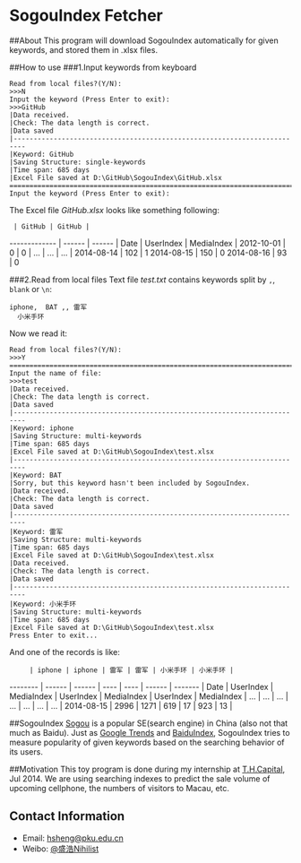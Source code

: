 SogouIndex Fetcher
==========

##About
This program will download SogouIndex automatically for given keywords, and stored them in .xlsx files. 


##How to use
###1.Input keywords from keyboard
```
Read from local files?(Y/N): 
>>>N
Input the keyword (Press Enter to exit):
>>>GitHub
|Data received.
|Check: The data length is correct.
|Data saved
|-------------------------------------------------------------------------
|Keyword: GitHub
|Saving Structure: single-keywords
|Time span: 685 days
|Excel File saved at D:\GitHub\SogouIndex\GitHub.xlsx
=========================================================================
Input the keyword (Press Enter to exit):
```

The Excel file *GitHub.xlsx* looks like something following:

     | GitHub | GitHub |
------------- | ------ | ------ |
Date | UserIndex | MediaIndex |
2012-10-01    | 0 | 0 |
...  | ... | ... |
2014-08-14 | 102 | 1
2014-08-15 | 150 | 0
2014-08-16 | 93 | 0


###2.Read from local files
Text file *test.txt* contains keywords split by `,`, `blank` or `\n`: 
```
iphone,  BAT ,, 雷军
  小米手环
```

Now we read it:

```
Read from local files?(Y/N):
>>>Y
=========================================================================
Input the name of file:
>>>test
|Data received.
|Check: The data length is correct.
|Data saved
|-------------------------------------------------------------------------
|Keyword: iphone
|Saving Structure: multi-keywords
|Time span: 685 days
|Excel File saved at D:\GitHub\SogouIndex\test.xlsx
|-------------------------------------------------------------------------
|Keyword: BAT
|Sorry, but this keyword hasn't been included by SogouIndex.
|Data received.
|Check: The data length is correct.
|Data saved
|-------------------------------------------------------------------------
|Keyword: 雷军
|Saving Structure: multi-keywords
|Time span: 685 days
|Excel File saved at D:\GitHub\SogouIndex\test.xlsx
|Data received.
|Check: The data length is correct.
|Data saved
|-------------------------------------------------------------------------
|Keyword: 小米手环
|Saving Structure: multi-keywords
|Time span: 685 days
|Excel File saved at D:\GitHub\SogouIndex\test.xlsx
Press Enter to exit...
```
And one of the records is like:

         | iphone | iphone | 雷军 | 雷军 | 小米手环 | 小米手环 |
-------- | ------ | ------ | ---- | ---- | ------ | -------  |
Date | UserIndex | MediaIndex | UserIndex | MediaIndex | UserIndex | MediaIndex |
...  | ... | ... | ... | ... |  ... | ... |
2014-08-15 | 2996 | 1271 | 619 | 17 | 923 | 13 |



##SogouIndex
[Sogou](http://www.sogou.com/) is a popular SE(search engine) in China (also not that much as Baidu). Just as [Google Trends](http://www.google.com/trends/) and [BaiduIndex](http://index.baidu.com/), SogouIndex tries to measure popularity of given keywords based on the searching behavior of its users.


##Motivation
This toy program is done during my internship at [T.H.Capital](http://thcapital-china.com/), Jul 2014. We are using searching indexes to predict the sale volume of upcoming cellphone, the numbers of visitors to Macau, etc.





Contact Information
----------
+ Email: hsheng@pku.edu.cn
+ Weibo: [@盛浩Nihilist](http://weibo.com/u/1870340245)


